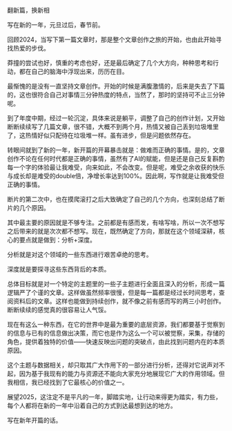 
翻新篇，换新相

写在新的一年，元旦过后，春节前。

回顾2024，当写下第一篇文章时，那是整个文章创作之旅的开始，也由此开始寻找热爱的步伐。

莽撞的尝试也好，慎重的考虑也好，还是最后确定了几个大方向，种种思考和行动，都在自己的脑海中浮现出来，历历在目。

最惭愧的是没有一直坚持文章创作。开始的时候是满腹激情的，后来是失去了下篇的，这也很符合自己对事情三分钟热度的特点，当然了，那时的坚持可不止三分钟呢。

到了年度中期，经过一轮沉淀，具体来说是躺平，调整了自己的创作计划，又开始断断续续写了几篇文章，很不错，大概不到两个月，热情又被自己丢到垃圾堆里了，这热情好似只配待在垃圾堆一样。虽有进步，但是问题依然存在。

转眼间就到了新的一年，新开篇的开幕暴击就是：做难而正确的事情。是的，文章创作不论在任何时代都是正确的事情，虽然有了AI的赋能，但是还是自己反复斟酌每一个字的体验最让我难受，向来如此，不会改变。但是呢，难受之余收获的快乐与成长却是难受的double倍，净增长率达到100%。因此啊，写作就是让我难受但正确的事情。

断片的第二次中，也在摸爬滚打之后大致确定了自己的几个方向，也深刻总结了断片的几个原因。

其中最主要的原因就是不够专注。之前都是有感而发，有啥写啥，所以一次不想写之后带来的就是次次都不想写。现在，既然确定了方向，那就在这个领域深耕，核心的要点就是做到：分析+深度。

分析就是对这个领域的一些东西进行艰苦卓绝的思考。

深度就是要探寻这些东西背后的本质。

总体目标就是对一个特定的主题里的一些子主题进行全面且深入的分析，形成一篇逻辑严了个谨的文章。这样做虽然频率很慢，但是每一篇都是经过长时间思考，查阅资料后的文章。这样也能做到持续创作，就不像之前有感而写的两三小时创作。断断续续的感觉真的很容易让人气馁。

现在有这么一种东西，在它的世界中是最为重要的底层资源，我们都要基于觉察到的信息与已有的信息做出决策，而它也是作为这么一个可以被觉察，采集，存储的角色，提供着独特的价值——快速反映出问题的突破点，由此找到问题内在的本质原因。

这个主题与数据相关，却只取其广大作用下的一部分进行分析，还得对它说声对不起，因为基于我现有的能力与资源还不能向大家充分地展现它广大的作用领域。但我相信，我已经找到了它最核心的价值之一。

展望2025，这注定不是平凡的一年，脚踏实地，让行动来得更为踏实，有力些，每个人都将在新的一年中沿着自己的方式到达最想到达的地方。

写在新年开篇的话。











